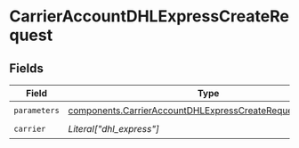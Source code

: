 # CarrierAccountDHLExpressCreateRequest


## Fields

| Field                                                                                                                                    | Type                                                                                                                                     | Required                                                                                                                                 | Description                                                                                                                              |
| ---------------------------------------------------------------------------------------------------------------------------------------- | ---------------------------------------------------------------------------------------------------------------------------------------- | ---------------------------------------------------------------------------------------------------------------------------------------- | ---------------------------------------------------------------------------------------------------------------------------------------- |
| `parameters`                                                                                                                             | [components.CarrierAccountDHLExpressCreateRequestParameters](../../models/components/carrieraccountdhlexpresscreaterequestparameters.md) | :heavy_check_mark:                                                                                                                       | N/A                                                                                                                                      |
| `carrier`                                                                                                                                | *Literal["dhl_express"]*                                                                                                                 | :heavy_check_mark:                                                                                                                       | N/A                                                                                                                                      |